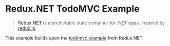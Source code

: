 # Redux.NET TodoMVC Example

> [Redux.NET] is a predictable state container for .NET apps. Inspired by [redux.js].

[Redux.NET]: https://github.com/GuillaumeSalles/redux.NET
[redux.js]: https://github.com/reactjs/redux

This example builds upon the [todomvc example] from Redux.NET.

[todomvc example]: https://github.com/GuillaumeSalles/redux.NET/tree/master/examples/todomvc

